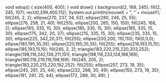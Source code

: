 void setup() {
  size(400, 400);
}
void draw() {
  background(2, 168, 245);
  fill(2, 245, 107);
  rect(0,299,400,112);
  System.out.println(mouseX + ", " + mouseY);
  fill(245, 2, 2);
  ellipse(270, 237, 34, 62);
  ellipse(280, 246, 25, 55);
  ellipse(276, 258, 21, 40);
  fill(255);
  ellipse(200, 265, 150, 150);
  fill(245, 168, 2);
  ellipse(165, 335, 15, 30);
  ellipse(185, 335, 15, 30);
  ellipse(185, 335, 15, 30);
  ellipse(175, 342, 20, 37);
  ellipse(215, 335, 15, 30);
  ellipse(235, 335, 15, 30);
  ellipse(225, 342,20,37);
  fill(255);
  ellipse(200,200, 110,110);
  fill(0,0,0);
  ellipse(180,195,35,35);
  ellipse(220,195,35,35);
  fill(255);
  ellipse(216,193,15,15);
  ellipse(185,193,15,15);
  fill(245, 2, 2);
  triangle(183,220,215,220,203,252);
  triangle(198,116,242,136,211,151);
  triangle(198,116,233,124,198,169);
  triangle(180,116,219,116,198,169);
  fill(245, 205, 2);
  triangle(183,220,215,220,192,252);
  fill(255);
  ellipse(257, 273, 19, 35);
  ellipse(245, 281, 25, 44);
  ellipse(232, 288, 30, 49);
  ellipse(150, 273, 19, 35);
  ellipse(161, 281, 25, 44);
  ellipse(172, 288, 30, 49);
}
